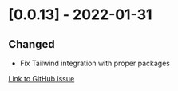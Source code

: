 # [0.0.13] - 2022-01-31

## Changed

- Fix Tailwind integration with proper packages

[Link to GitHub issue](https://github.com/PlanBGmbH/flinkey-web-components/issues/59)

